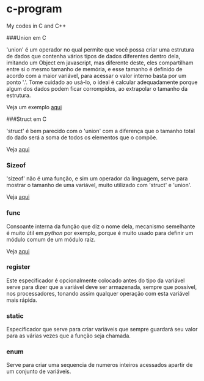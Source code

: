 # c-program
My codes in C and C++

###Union em C

'union' é um operador no qual permite que você possa criar uma estrutura de dados que contenha vários tipos de dados diferentes dentro dela, imitando um Object em javascript, mas diferente deste, eles compartilham entre si o mesmo tamanho de memória, e esse tamanho é definido de acordo com a maior variável, para acessar o valor interno basta por um ponto '.'. Tome cuidado ao usá-lo, o ideal é calcular adequadamente porque algum dos dados podem ficar corrompidos, ao extrapolar o tamanho da estrutura.

Veja um exemplo [aqui](https://github.com/Leandro-Araujo/c-program/blob/master/union.c)

###Struct em C

'struct' é bem parecido com o 'union' com a diferença que o tamanho total do dado será a soma de todos os elementos que o compõe.

Veja [aqui](https://github.com/Leandro-Araujo/c-program/blob/master/struct.c)

### Sizeof

'sizeof' não é uma função, e sim um operador da linguagem, serve para mostrar o tamanho de uma variável, muito utilizado com 'struct' e 'union'.

Veja [aqui](https://github.com/Leandro-Araujo/c-program/blob/master/sizeof.c)

### __func__

Consoante interna da função que diz o nome dela, mecanismo semelhante é muito útil em *python* por exemplo, porque é muito usado para definir um módulo comum de um módulo raiz.

Veja [aqui](https://github.com/Leandro-Araujo/c-program/blob/master/__func__.c)

### register

Este especificador é opcionalmente colocado antes do tipo da variável serve para dizer que a variável deve ser armazenada, sempre que possível, nos processadores, tonando assim qualquer operação com esta variável mais rápida.

### static

Especificador que serve para criar variáveis que sempre guardará seu valor para as várias vezes que a função seja chamada.

### enum

Serve para criar uma sequencia de numeros inteiros acessados apartir de um conjunto de variáveis.
